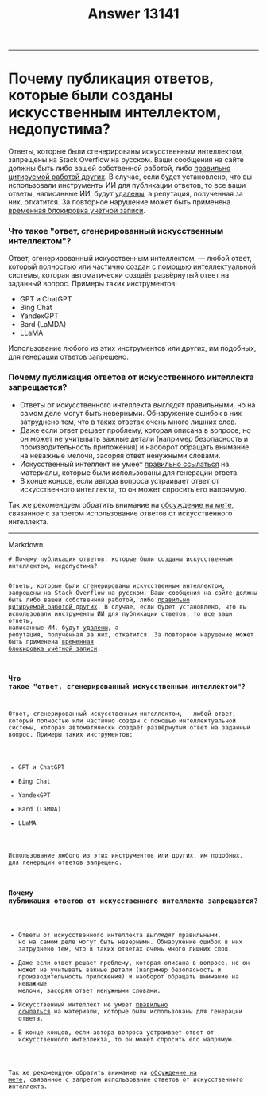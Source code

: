 ﻿---
title: "Answer 13141"
se.owner.user_id: 532877
se.owner.display_name: "Зонтик"
se.owner.link: "https://ru.meta.stackoverflow.com/users/532877/%d0%97%d0%be%d0%bd%d1%82%d0%b8%d0%ba"
se.answer_id: 13141
se.question_id: 13140
se.post_type: answer
se.is_accepted: False
---
<hr />
<h1>Почему публикация ответов, которые были созданы искусственным интеллектом, недопустима?</h1>
<p>Ответы, которые были сгенерированы искусственным интеллектом, запрещены на Stack Overflow на русском. Ваши сообщения на сайте должны быть либо вашей собственной работой, либо <a href="https://ru.stackoverflow.com/help/referencing">правильно цитируемой работой других</a>. В случае, если будет установлено, что вы использовали инструменты ИИ для публикации ответов, то все ваши ответы, написанные ИИ, будут <a href="https://ru.stackoverflow.com/help/deleted-answers">удалены</a>, а репутация, полученная за них, откатится. За повторное нарушение может быть применена <a href="https://ru.meta.stackoverflow.com/q/6703/532877">временная блокировка учётной записи</a>.</p>
<h3>Что такое &quot;ответ, сгенерированный искусственным интеллектом&quot;?</h3>
<p>Ответ, сгенерированный искусственным интеллектом, — любой ответ, который полностью или частично создан с помощью интеллектуальной системы, которая автоматически создаёт развёрнутый ответ на заданный вопрос. Примеры таких инструментов:</p>
<ul>
<li>GPT и ChatGPT</li>
<li>Bing Chat</li>
<li>YandexGPT</li>
<li>Bard (LaMDA)</li>
<li>LLaMA</li>
</ul>
<p>Использование любого из этих инструментов или других, им подобных, для генерации ответов запрещено.</p>
<h3>Почему публикация ответов от искусственного интеллекта запрещается?</h3>
<ul>
<li>Ответы от искусственного интеллекта <em>выглядят</em> правильными, но на самом деле могут быть неверными. Обнаружение ошибок в них затруднено тем, что в таких ответах очень много лишних слов.</li>
<li>Даже если ответ решает проблему, которая описана в вопросе, но он может не учитывать важные детали (например безопасность и производительность приложения) и наоборот обращать внимание на неважные мелочи, засоряя ответ ненужными словами.</li>
<li>Искусственный интеллект не умеет <a href="https://ru.stackoverflow.com/help/referencing">правильно ссылаться</a> на материалы, которые были использованы для генерации ответа.</li>
<li>В конце концов, если автора вопроса устраивает ответ от искусственного интеллекта, то он может спросить его напрямую.</li>
</ul>
<p>Так же рекомендуем обратить внимание на <a href="https://ru.meta.stackoverflow.com/q/12247/532877">обсуждение на мете</a>, связанное с запретом использование ответов от искусственного интеллекта.</p>
<hr />
<p>Markdown:</p>
<pre><code># Почему публикация ответов, которые были созданы искусственным интеллектом, недопустима?

Ответы, которые были сгенерированы искусственным интеллектом, запрещены на Stack Overflow на русском. Ваши сообщения на сайте должны быть либо вашей собственной работой, либо [правильно цитируемой работой других](https://ru.stackoverflow.com/help/referencing). В случае, если будет установлено, что вы использовали инструменты ИИ для публикации ответов, то все ваши ответы, написанные ИИ, будут [удалены](https://ru.stackoverflow.com/help/deleted-answers), а репутация, полученная за них, откатится. За повторное нарушение может быть применена [временная блокировка учётной записи](https://ru.meta.stackoverflow.com/q/6703/532877).

### Что такое &quot;ответ, сгенерированный искусственным интеллектом&quot;?

Ответ, сгенерированный искусственным интеллектом, — любой ответ, который полностью или частично создан с помощью интеллектуальной системы, которая автоматически создаёт развёрнутый ответ на заданный вопрос. Примеры таких инструментов:

+ GPT и ChatGPT
+ Bing Chat
+ YandexGPT
+ Bard (LaMDA)
+ LLaMA


Использование любого из этих инструментов или других, им подобных, для генерации ответов запрещено. 

### Почему публикация ответов от искусственного интеллекта запрещается?

+ Ответы от искусственного интеллекта *выглядят* правильными, но на самом деле могут быть неверными. Обнаружение ошибок в них затруднено тем, что в таких ответах очень много лишних слов.
+ Даже если ответ решает проблему, которая описана в вопросе, но он может не учитывать важные детали (например безопасность и производительность приложения) и наоборот обращать внимание на неважные мелочи, засоряя ответ ненужными словами.
+ Искусственный интеллект не умеет [правильно ссылаться](https://ru.stackoverflow.com/help/referencing) на материалы, которые были использованы для генерации ответа.
+ В конце концов, если автора вопроса устраивает ответ от искусственного интеллекта, то он может спросить его напрямую.

Так же рекомендуем обратить внимание на [обсуждение на мете](https://ru.meta.stackoverflow.com/q/12247/532877), связанное с запретом использование ответов от искусственного интеллекта.
</code></pre>
